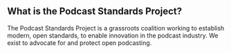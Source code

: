 ## What is the Podcast Standards Project?

The Podcast Standards Project is a grassroots coalition working to establish modern, open standards, to enable innovation in the podcast industry. We exist to advocate for and protect open podcasting.
